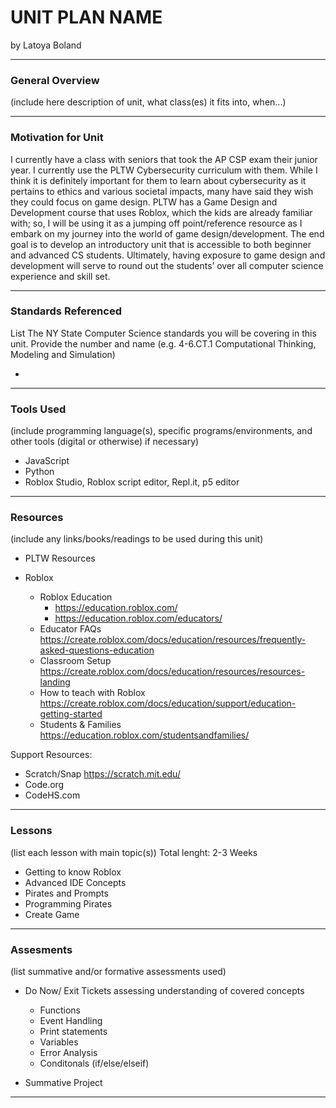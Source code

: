 # UNIT PLAN NAME
by Latoya Boland

-----

### General Overview
(include here description of unit, what class(es) it fits into, when...)

---

### Motivation for Unit

I currently have a class with seniors that took the AP CSP exam their junior year. I currently use the PLTW Cybersecurity curriculum with them. While I think it is definitely important for them to learn about cybersecurity as it pertains to ethics and various societal impacts, many have said they wish they could focus on game design. PLTW has a Game Design and Development course that uses Roblox, which the kids are already familiar with; so, I will be using it as a jumping off point/reference resource as I embark on my journey into the world of game design/development.  The end goal is to develop an introductory unit that is accessible to both beginner and advanced CS students.  Ultimately, having exposure to game design and development will serve to round out the students’ over all computer science experience and skill set.

---

### Standards Referenced
List The NY State Computer Science standards you will be covering in this unit. Provide the number and name (e.g. 4-6.CT.1 Computational Thinking, Modeling and Simulation)

-



---

### Tools Used
(include programming language(s), specific programs/environments, and other tools (digital or otherwise) if necessary)
- JavaScript
- Python
- Roblox Studio, Roblox script editor, Repl.it, p5 editor

---

### Resources
(include any links/books/readings to be used during this unit)

- PLTW Resources
  
- Roblox
  - Roblox Education 
    - https://education.roblox.com/
    - https://education.roblox.com/educators/
  - Educator FAQs https://create.roblox.com/docs/education/resources/frequently-asked-questions-education
  - Classroom Setup https://create.roblox.com/docs/education/resources/resources-landing
  - How to teach with Roblox https://create.roblox.com/docs/education/support/education-getting-started
  - Students & Families https://education.roblox.com/studentsandfamilies/


Support Resources:
- Scratch/Snap https://scratch.mit.edu/
- Code.org
- CodeHS.com


---

### Lessons
(list each lesson with main topic(s))
Total lenght: 2-3 Weeks

- Getting to know Roblox
- Advanced IDE Concepts
- Pirates and Prompts
- Programming Pirates
- Create Game

---

### Assesments
(list summative and/or formative assessments used)

- Do Now/ Exit Tickets assessing understanding of covered concepts 
  - Functions
  - Event Handling
  - Print statements
  - Variables
  - Error Analysis
  - Conditonals (if/else/elseif)
  
 - Summative Project

---
